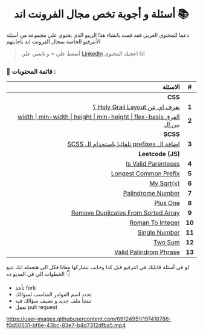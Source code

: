 <div align=center>
  <h1> أسئلة و أجوبة تخص مجال الفرونت اند 📚</h1>
  </div>
  
دعما للمحتوي العربي فقد قمت بانشاء هذا الريبو الذي يحتوي علي مجموعة من أسئلة الأنترفيو الخاصة بمجال الفرونت اند باجابتهم  


> أضغط علي :star: و تابعني علي [LinkedIn](https://linkedin.com/in/ak-ram) اذا اعجبك المحتوي 



### 📝 قائمة المحتويات :


|                                                                                                                                                                                                                                                                                                         **الاسئلة** | **#** |
|--------------------------------------------------------------------------------------------------------------------------------------------------------------------------------------------------------------------------------------------------------------------------------------------------------------------:|:--------------:|
|                                                                                                                                                                                                                                                                                                             **CSS** |                |
|                                                                                                                                         [؟ Holy Grail Layout تعرف اي عن](https://github.com/Ak-ram/Frontend-Interview-Questions/blob/master/css/Holy%20Grail%20Layout%20%D9%8A%D8%B9%D9%86%D9%8A%20%D8%A7%D9%8A.md) |      **1**     |
| [width \| min-width \| height \| min-height \| flex-basis الفرق بين ال](https://github.com/Ak-ram/Frontend-Interview-Questions/blob/master/css/width%20%7C%20min-width%20%7C%20height%20%7C%20min-height%20%7C%20flex-basis%20%D9%85%D8%A7%20%D9%87%D9%88%20%D8%A7%D9%84%D9%81%D8%B1%D9%82%20%D8%A8%D9%8A%D9%86.md) |      **2**     |
|                                                                                                                                                                                                                                                                                                            **SCSS** |                |
|                                           [SCSS تلقائيا باستخدام ال prefixes اضافة ال ](https://github.com/Ak-ram/Frontend-Interview-Questions/blob/master/scss/%D8%A8%D8%B4%D9%83%D9%84%20%D8%AA%D9%84%D9%82%D8%A7%D8%A6%D9%8A%20prefixes%20%D8%A7%D8%B2%D8%A7%D9%8A%20%D8%AA%D8%B6%D9%8A%D9%81%20%D8%A7%D9%84.md) |      **3**     |
|                                                                                                                                                                                                                                                                                                              **Leetcode (JS)** |                |
|                                                                                                                                                                                          [Is Valid Parenteses](https://github.com/Ak-ram/Frontend-Interview-Questions/tree/master/leetcode/Is%20Valid%20Parenteses) |      **4**     |
|                                                                                                                                                                                      [Longest Common Prefix](https://github.com/Ak-ram/Frontend-Interview-Questions/tree/master/leetcode/Longest%20Common%20Prefix) |      **5**     |
|                                                                                                                                                                                                              [My Sqrt(x)](https://github.com/Ak-ram/Frontend-Interview-Questions/tree/master/leetcode/My%20Sqrt(x)) |      **6**     |
|                                                                                                                                                                                           [Palindrome Number](https://github.com/Ak-ram/Frontend-Interview-Questions/tree/master/leetcode/Palindrome%20Number_Easy) |      **7**     |
|                                                                                                                                                                                                                  [Plus One](https://github.com/Ak-ram/Frontend-Interview-Questions/tree/master/leetcode/Plus%20One) |      **8**     |
|                                                                                                                                                      [Remove Duplicates From Sorted Array](https://github.com/Ak-ram/Frontend-Interview-Questions/tree/master/leetcode/Remove%20Duplicates%20From%20Sorted%20Array) |      **9**     |
|                                                                                                                                                                                           [Roman To Integer](https://github.com/Ak-ram/Frontend-Interview-Questions/tree/master/leetcode/Roman%20To%20Integer_Easy) |      **10**     |
|                                                                                                                                                                                                        [Single Number](https://github.com/Ak-ram/Frontend-Interview-Questions/tree/master/leetcode/Single%20Number) |      **11**     |
|                                                                                                                                                                                                               [Two Sum](https://github.com/Ak-ram/Frontend-Interview-Questions/tree/master/leetcode/Two%20Sum_Easy) |      **12**     |
|                                                                                                                                                                                   [Valid Palindrom Phrase](https://github.com/Ak-ram/Frontend-Interview-Questions/tree/master/leetcode/Valid%20Palindrome%20Phrase) |     **13**     |
                                                                                                                                                                                                                                                         




لو في أسئلة قابلتك في انترفيو قبل كدا وحابب تشاركها معانا فكل الي هتعمله انك تتبع الخطوات الي في الفديو ده 👇
- تأخذ fork
- تحدد اسم الفولدر المناسب لسؤالك
- تنشأ ملف جديد و تضيف سؤالك فيه
- تعمل pull request


 https://user-images.githubusercontent.com/69124951/197418786-f0d50631-bf6e-43bc-83e7-b4d7312dfba5.mp4








